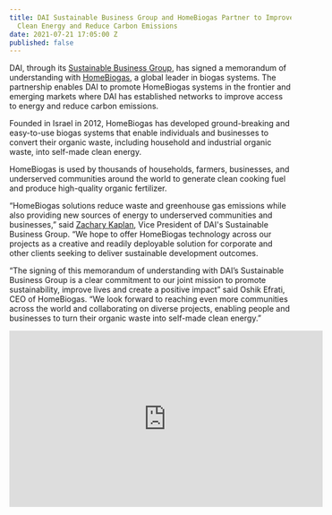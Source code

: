 ```yaml
---
title: DAI Sustainable Business Group and HomeBiogas Partner to Improve Access to
  Clean Energy and Reduce Carbon Emissions
date: 2021-07-21 17:05:00 Z
published: false
---
```


DAI, through its [Sustainable Business Group](https://www.dai.com/our-work/solutions/sustainable-business), has signed a memorandum of understanding with [HomeBiogas](https://www.homebiogas.com/), a global leader in biogas systems. The partnership enables DAI to promote HomeBiogas systems in the frontier and emerging markets where DAI has established networks to improve access to energy and reduce carbon emissions. 

Founded in Israel in 2012, HomeBiogas has developed ground-breaking and easy-to-use biogas systems that enable individuals and businesses to convert their organic waste, including household and industrial organic waste, into self-made clean energy. 

HomeBiogas is used by thousands of households, farmers, businesses, and underserved communities around the world to generate clean cooking fuel and produce high-quality organic fertilizer. 

“HomeBiogas solutions reduce waste and greenhouse gas emissions while also providing new sources of energy to underserved communities and businesses,” said [Zachary Kaplan](https://www.dai.com/who-we-are/our-team/zachary-kaplan), Vice President of DAI's Sustainable Business Group. “We hope to offer HomeBiogas technology across our projects as a creative and readily deployable solution for corporate and other clients seeking to deliver sustainable development outcomes.

“The signing of this memorandum of understanding with DAI’s Sustainable Business Group is a clear commitment to our joint mission to promote sustainability, improve lives and create a positive impact” said Oshik Efrati, CEO of HomeBiogas. “We look forward to reaching even more communities across the world and collaborating on diverse projects, enabling people and businesses to turn their organic waste into self-made clean energy.”  

<iframe width="560" height="315" src="https://www.youtube.com/embed/7FjRkk2ade0" title="YouTube video player" frameborder="0" allow="accelerometer; autoplay; clipboard-write; encrypted-media; gyroscope; picture-in-picture" allowfullscreen></iframe>